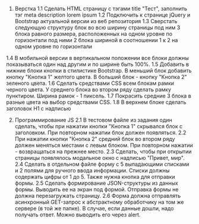 1. Верстка
   1.1 Сделать HTML страницу с тэгами title "Тест", заполнить тэг meta
   description lorem ipsum
   1.2 Подключить к странице jQuery и Bootstrap актуальной версии из веб
   репозитория
   1.3 Сверстать следующую структуру
   блок во всю ширину страницы
   под ним 3 блока равного размера, расположенных на одном уровне по горизонтали
   под ними 2 блока шириной в соотношении 1 к 2 на одном уровне по горизонтали

1.4 В мобильной версии в вертикальном положении все блоки должны
показываться один над другим и по ширине быть 100%.
1.5 Добавить в нижние блоки кнопки в стилистике Bootstrap. В меньший
блок добавить кнопку "Кнопка 1" желтого цвета. В больший блок - кнопку
"Кнопка 2" зеленого цвета.
1.6 Сделать средствами CSS всем блокам рамки черного цвета. У среднего
блока во втором ряду сделать рамку пунктиром. Ширина рамок - 1
пиксель.
1.7 Покрасить средние 3 блока в разные цвета на выбор средствами CSS.
1.8 В верхнем блоке сделать заголовок H1 с надписью

2. Программирование JS
   2.1 В тестовом файле из задания один сделать, чтобы при нажатии кнопки
   "Кнопка 1" скрывался блок с заголовком. При повторном нажатии блок
   должен появляться.
   2.2 При нажатии кнопки "Кнопка 2" средний блок во втором ряду должен
   меняться местами с левым блоком. При повторном нажатии - возвращаться
   на прежнее место.
   2.3 Сделать, чтобы при открытии страницы появлялось модальное окно с
   надписью "Привет, мир".
   2.4 Сделать в отдельном файле форму с 5 выпадающими списками и 2
   полями для ручного ввода информации. Списки должны содержать цифры от
   1 до 5. Также нужна кнопка для отправки формы.
   2.5 Сделать формирование JSON-структуры из данных формы. Выводить ее
   на экран под формой. Отправка формы не должна перезагружать страницу.
   2.6 Форма должна отправлять асинхронный GET-запрос к абстрактному
   обработчику на том же сервере (в той же папке). В случае, если данные
   дошли, надо получать ответ. Можно выводить его через alert.
